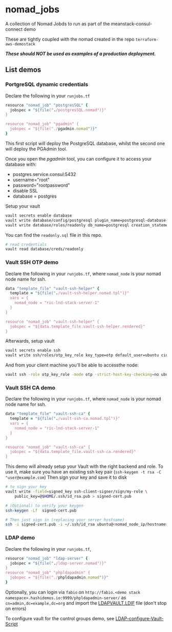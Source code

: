 # nomad_jobs

A collection of Nomad Jobds to run as part of the meanstack-consul-connect demo

These are tightly coupled with the nomad created in the repo `terraform-aws-demostack`

***These should NOT be used as examples of a production deployment.***

## List demos

### PortgreSQL dynamic credentials

Declare the following in your `runjobs.tf`

```ruby
resource "nomad_job" "postgresSQL" {
  jobspec = "${file("./postgresSQL.nomad")}"
}

resource "nomad_job" "pgadmin" {
  jobspec = "${file("./pgadmin.nomad")}"
}
```

This first script will deploy the PostgreSQL database, whilst the second one will deploy the PGAdmin tool.

Once you open the _pgadmin_ tool, you can configure it to access your database with:

* postgres.service.consul:5432
* username="root"
* password="rootpassword"
* disable SSL
* database = postgres

Setup your vault

```bash
vault secrets enable database
vault write database/config/postgresql plugin_name=postgresql-database-plugin connection_url="postgresql://{{username}}:{{password}}@postgres.service.consul:5432/postgres?sslmode=disable" allowed_roles="*" username="root" password="rootpassword"
vault write database/roles/readonly db_name=postgresql creation_statements=@readonly.sql default_ttl=1h max_ttl=24h
```

You can find the `readonly.sql` file in this repo.

```bash
# read credentials
vault read database/creds/readonly
```

### Vault SSH OTP demo

Declare the following in your `runjobs.tf`, where `nomad_node` is your nomad node name for ssh.

```ruby
data "template_file" "vault-ssh-helper" {
  template = "${file("./vault-ssh-helper.nomad.tpl")}"
  vars = {
    nomad_node = "ric-lnd-stack-server-1"
  }
}

resource "nomad_job" "vault-ssh-helper" {
  jobspec = "${data.template_file.vault-ssh-helper.rendered}"
}
```

Afterwards, setup vault

```bash
vault secrets enable ssh
vault write ssh/roles/otp_key_role key_type=otp default_user=ubuntu cidr_list=0.0.0.0/0
```

And from your client machine you'll be able to accessthe node:

``` bash
vault ssh -role otp_key_role -mode otp -strict-host-key-checking=no ubuntu@<nomad_node_ip/host>
```

### Vault SSH CA demo

Declare the following in your `runjobs.tf`, where `nomad_node` is your nomad node name for ssh.

```ruby
data "template_file" "vault-ssh-ca" {
  template = "${file("./vault-ssh-ca.nomad.tpl")}"
  vars = {
    nomad_node = "ric-lnd-stack-server-1"
  }
}

resource "nomad_job" "vault-ssh-ca" {
  jobspec = "${data.template_file.vault-ssh-ca.rendered}"
}
```

This demo will already setup your Vault with the right backend and role.
To use it, make sure you have an existing ssh key pair (`ssh-keygen -t rsa -C "user@example.com`)
Then sign your key and save it to disk

```bash
# to sign your key
vault write -field=signed_key ssh-client-signer/sign/my-role \
    public_key=@$HOME/.ssh/id_rsa.pub > signed-cert.pub

# (Optional) to verify your keygen
ssh-keygen -Lf  signed-cert.pub

# Then just sign in (replacing your server hostname)
ssh -i signed-cert.pub -i ~/.ssh/id_rsa ubuntu@<nomad_node_ip/hostname>
```

### LDAP demo

Declare the following in your `runjobs.tf`,

```ruby
resource "nomad_job" "ldap-server" {
  jobspec = "${file("./ldap-server.nomad")}"
}
resource "nomad_job" "phpldapadmin" {
  jobspec = "${file("./phpldapadmin.nomad")}"
}
```

Optionally, you can login via `fabio` on `http://fabio.<demo stack namespace>.hashidemos.io:9999/phpldapadmin-server/` as `cn=admin,dc=example,dc=org` and import the [LDAPVAULT.LDIF](LDAPVAULT.LDIF) file (don't stop on errors)

To configure vault for the control groups demo, see [LDAP-configure-Vault-Script](LDAP-configure-Vault-Script.md)